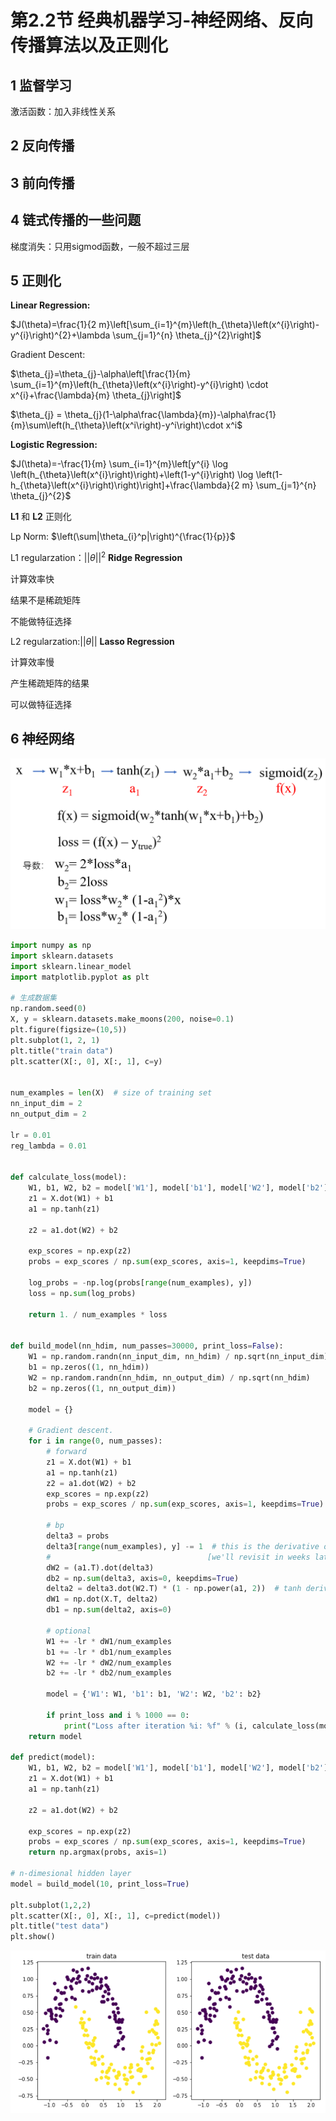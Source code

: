 # 第2.2节 经典机器学习-神经网络、反向传播算法以及正则化


## 1 监督学习

激活函数：加入非线性关系


## 2 反向传播


## 3 前向传播


## 4 链式传播的一些问题

梯度消失：只用sigmod函数，一般不超过三层


## 5 正则化


**Linear Regression:**

$J(\theta)=\frac{1}{2 m}\left[\sum_{i=1}^{m}\left(h_{\theta}\left(x^{i}\right)-y^{i}\right)^{2}+\lambda \sum_{j=1}^{n} \theta_{j}^{2}\right]$

Gradient Descent:

$\theta_{j}=\theta_{j}-\alpha\left[\frac{1}{m} \sum_{i=1}^{m}\left(h_{\theta}\left(x^{i}\right)-y^{i}\right) \cdot x^{i}+\frac{\lambda}{m} \theta_{j}\right]$

$\theta_{j} = \theta_{j}(1-\alpha\frac{\lambda}{m})-\alpha\frac{1}{m}\sum\left(h_{\theta}\left(x^i\right)-y^i\right)\cdot x^i$

**Logistic Regression:**

$J(\theta)=-\frac{1}{m} \sum_{i=1}^{m}\left[y^{i} \log \left(h_{\theta}\left(x^{i}\right)\right)+\left(1-y^{i}\right) \log \left(1-h_{\theta}\left(x^{i}\right)\right)\right]+\frac{\lambda}{2 m} \sum_{j=1}^{n} \theta_{j}^{2}$



**L1** 和 **L2** 正则化

Lp Norm: $\left(\sum|\theta_{i}^p|\right)^{\frac{1}{p}}$

L1 regularzation：$||\theta||^2$   **Ridge Regression**

计算效率快

结果不是稀疏矩阵

不能做特征选择

L2 regularzation:$||\theta||$  **Lasso Regression**

计算效率慢

产生稀疏矩阵的结果

可以做特征选择


## 6 神经网络


![image.png](../data/images/9.2.2-BP-example.png)

```python
import numpy as np
import sklearn.datasets
import sklearn.linear_model
import matplotlib.pyplot as plt

# 生成数据集
np.random.seed(0)
X, y = sklearn.datasets.make_moons(200, noise=0.1)
plt.figure(figsize=(10,5))
plt.subplot(1, 2, 1)
plt.title("train data")
plt.scatter(X[:, 0], X[:, 1], c=y)


num_examples = len(X)  # size of training set
nn_input_dim = 2
nn_output_dim = 2

lr = 0.01
reg_lambda = 0.01


def calculate_loss(model):
    W1, b1, W2, b2 = model['W1'], model['b1'], model['W2'], model['b2']
    z1 = X.dot(W1) + b1
    a1 = np.tanh(z1) 

    z2 = a1.dot(W2) + b2

    exp_scores = np.exp(z2)
    probs = exp_scores / np.sum(exp_scores, axis=1, keepdims=True)

    log_probs = -np.log(probs[range(num_examples), y])
    loss = np.sum(log_probs)

    return 1. / num_examples * loss


def build_model(nn_hdim, num_passes=30000, print_loss=False):
    W1 = np.random.randn(nn_input_dim, nn_hdim) / np.sqrt(nn_input_dim)
    b1 = np.zeros((1, nn_hdim))
    W2 = np.random.randn(nn_hdim, nn_output_dim) / np.sqrt(nn_hdim)
    b2 = np.zeros((1, nn_output_dim))

    model = {}

    # Gradient descent.
    for i in range(0, num_passes):
        # forward
        z1 = X.dot(W1) + b1
        a1 = np.tanh(z1)
        z2 = a1.dot(W2) + b2
        exp_scores = np.exp(z2)
        probs = exp_scores / np.sum(exp_scores, axis=1, keepdims=True)  # this is softmax

        # bp
        delta3 = probs
        delta3[range(num_examples), y] -= 1  # this is the derivative of softmax [no need to thoroughly understand yet]
        #                                   [we'll revisit in weeks later]
        dW2 = (a1.T).dot(delta3)
        db2 = np.sum(delta3, axis=0, keepdims=True)
        delta2 = delta3.dot(W2.T) * (1 - np.power(a1, 2))  # tanh derivative
        dW1 = np.dot(X.T, delta2)
        db1 = np.sum(delta2, axis=0)

        # optional
        W1 += -lr * dW1/num_examples
        b1 += -lr * db1/num_examples
        W2 += -lr * dW2/num_examples
        b2 += -lr * db2/num_examples

        model = {'W1': W1, 'b1': b1, 'W2': W2, 'b2': b2}

        if print_loss and i % 1000 == 0:
            print("Loss after iteration %i: %f" % (i, calculate_loss(model)))
    return model

def predict(model):
    W1, b1, W2, b2 = model['W1'], model['b1'], model['W2'], model['b2']
    z1 = X.dot(W1) + b1
    a1 = np.tanh(z1)

    z2 = a1.dot(W2) + b2

    exp_scores = np.exp(z2)
    probs = exp_scores / np.sum(exp_scores, axis=1, keepdims=True)
    return np.argmax(probs, axis=1)

# n-dimesional hidden layer
model = build_model(10, print_loss=True)

plt.subplot(1,2,2)
plt.scatter(X[:, 0], X[:, 1], c=predict(model))
plt.title("test data")
plt.show()
```

![](../data/images/9.2.2-BP.png)

```python

```
